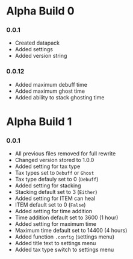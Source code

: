 # Alpha Build 0

### 0.0.1

- Created datapack
- Added settings
- Added version string

### 0.0.12

- Added maximum debuff time
- Added maximum ghost time
- Added ability to stack ghosting time

# Alpha Build 1

### 0.0.1

- All previous files removed for full rewrite
- Changed version stored to 1.0.0
- Added setting for tax type
- Tax types set to `Debuff` or `Ghost`
- Tax type defauly set to 0 (`Debuff`)
- Added setting for stacking
- Stacking default set to 3 (`Either`)
- Added setting for ITEM can heal
- ITEM default set to 0 (`False`)
- Added setting for time addition
- Time addition default set to 3600 (1 hour)
- Added setting for maximum time
- Maximum time default set to 14400 (4 hours)
- Added function `.config` (settings menu)
- Added title text to settings menu
- Added tax type switch to settings menu
